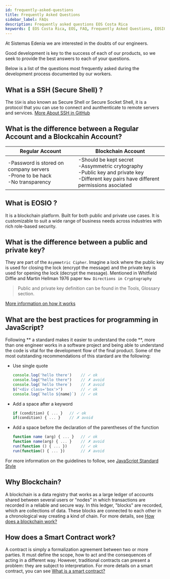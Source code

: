 ```yaml
---
id: frequently-asked-questions
title: Frequently Asked Questions 
sidebar_label: FAQs
description: Frequently asked questions EOS Costa Rica
keywords: [ EOS Costa Rica, EOS, FAQ, Frequently Asked Questions, EOSIO questions ]
---
```



At Sistemas Edenia we are interested in the doubts of our engineers.

Good development is key to the success of each of our products, so we seek to provide the best answers to each of your questions.

Below is a list of the questions most frequently asked during the development process documented by our workers.


## What is a SSH (Secure Shell) ?

The `SSH` is also known as Secure Shell or Secure Socket Shell, it is a protocol that you can use to connect and aunthenticate to remote servers and services. [More About SSH in GitHub](https://docs.github.com/en/free-pro-team@latest/github/authenticating-to-github/about-ssh)


## What is the difference between a Regular Account and a Blockcahin Account?

| Regular Account | Blockchain Account |  
|------|------|
|-Password is stored on company servers <br/> -Prone to be hack <br/> -No transparency   | -Should be kept secret <br/> -Assymmetric crytography <br/> -Public key and private key <br/> -Different key pairs have different permissions asociated   |


## What is EOSIO ?

It is a blockchain platform. Built for both public and private use cases. It is customizable to suit a wide range of business needs across industries with rich role-based security.


## What is the difference between a public and private key?


They are part of the `Asymmetric Cipher`. Imagine a lock where the public key is used for closing the lock (encrypt the message) and the private key is used for opening the lock (decrypt the message). 
Mentioned in Whitfield Diffie and Martin Hellman 1976 paper `New Directions in Cryptography`

>Public and private key definition can be found in the Tools, Glossary section.  

[More information on how it works](https://www.preveil.com/blog/public-and-private-key/)


## What are the best practices for programming in JavaScript?


Following ** a standard makes it easier to understand the code **, more than one engineer works in a software project and being able to understand the code is vital for the development flow of the final product. Some of the most outstanding recommendations of this stardard are the following:
- Use single quote

    ```js
    console.log('hello there')    // ✓ ok
    console.log("hello there")    // ✗ avoid
    console.log(`hello there`)    // ✗ avoid
    $("<div class='box'>")        // ✓ ok
    console.log(`hello ${name}`)  // ✓ ok
    ```

- Add a space after a keyword

    ```js
    if (condition) { ... }   // ✓ ok
    if(condition) { ... }    // ✗ avoid
    ```

- Add a space before the declaration of the parentheses of the function

    ```js
    function name (arg) { ... }   // ✓ ok
    function name(arg) { ... }    // ✗ avoid
    run(function () { ... })      // ✓ ok
    run(function() { ... })       // ✗ avoid
    ```

For more information on the guidelines to follow, see [JavaScript Standard Style](https://standardjs.com/rules.html)

## Why Blockchain?

A blockchain is a data registry that works as a large ledger of accounts shared between several users or "nodes" in which transactions are recorded in a reliable and secure way. In this ledger, "blocks" are recorded, which are collections of data. These blocks are connected to each other in a chronological way creating a kind of chain.
For more details, see [How does a blockchain work?](https://eoscostarica.medium.com/https-medium-com-eoscostarica-que-es-blockchain-d54d42439ef3)

## How does a Smart Contract work?

A contract is simply a formalization agreement between two or more parties. It must define the scope, how to act and the consequences of acting in a different way. However, traditional contracts can present a problem: they are subject to interpretation.
For more details on a smart contract, you can see [What is a smart contract?](https://eoscostarica.medium.com/qu%C3%A9-es-un-smart-contract-793d2042c65d)

